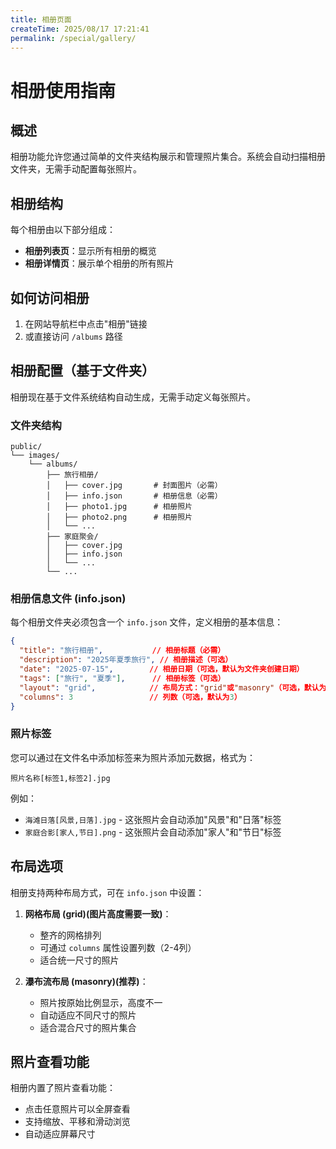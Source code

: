 ```yaml
---
title: 相册页面
createTime: 2025/08/17 17:21:41
permalink: /special/gallery/
---
```

# 相册使用指南

## 概述

相册功能允许您通过简单的文件夹结构展示和管理照片集合。系统会自动扫描相册文件夹，无需手动配置每张照片。

## 相册结构

每个相册由以下部分组成：

- **相册列表页**：显示所有相册的概览
- **相册详情页**：展示单个相册的所有照片

## 如何访问相册

1. 在网站导航栏中点击"相册"链接
2. 或直接访问 `/albums` 路径

## 相册配置（基于文件夹）

相册现在基于文件系统结构自动生成，无需手动定义每张照片。

### 文件夹结构

```
public/
└── images/
    └── albums/
        ├── 旅行相册/
        │   ├── cover.jpg       # 封面图片（必需）
        │   ├── info.json       # 相册信息（必需）
        │   ├── photo1.jpg      # 相册照片
        │   ├── photo2.png      # 相册照片
        │   └── ...
        ├── 家庭聚会/
        │   ├── cover.jpg
        │   ├── info.json
        │   └── ...
        └── ...
```

### 相册信息文件 (info.json)

每个相册文件夹必须包含一个 `info.json` 文件，定义相册的基本信息：

```json
{
  "title": "旅行相册",           // 相册标题（必需）
  "description": "2025年夏季旅行", // 相册描述（可选）
  "date": "2025-07-15",        // 相册日期（可选，默认为文件夹创建日期）
  "tags": ["旅行", "夏季"],      // 相册标签（可选）
  "layout": "grid",            // 布局方式："grid"或"masonry"（可选，默认为"grid"）
  "columns": 3                 // 列数（可选，默认为3）
}
```

### 照片标签

您可以通过在文件名中添加标签来为照片添加元数据，格式为：

```
照片名称[标签1,标签2].jpg
```

例如：
- `海滩日落[风景,日落].jpg` - 这张照片会自动添加"风景"和"日落"标签
- `家庭合影[家人,节日].png` - 这张照片会自动添加"家人"和"节日"标签

## 布局选项

相册支持两种布局方式，可在 `info.json` 中设置：

1. **网格布局 (grid)(图片高度需要一致)**：
   - 整齐的网格排列
   - 可通过 `columns` 属性设置列数（2-4列）
   - 适合统一尺寸的照片

2. **瀑布流布局 (masonry)(推荐)**：
   - 照片按原始比例显示，高度不一
   - 自动适应不同尺寸的照片
   - 适合混合尺寸的照片集合

## 照片查看功能

相册内置了照片查看功能：

- 点击任意照片可以全屏查看
- 支持缩放、平移和滑动浏览
- 自动适应屏幕尺寸